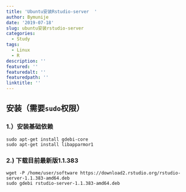 ```yaml
---
title: 'Ubuntu安装Rstudio-server  '
author: Bymunije
date: '2019-07-18'
slug: ubuntu安装rstudio-server
categories:
  - Study
tags:
  - Linux
  - R
description: ''
featured: ''
featuredalt: ''
featuredpath: ''
linktitle: ''
---
```

## 安装（需要`sudo`权限）

### 1.）安装基础依赖

```
sudo apt-get install gdebi-core
sudo apt-get install libapparmor1
```
### 2.) 下载目前最新版1.1.383

```
wget -P /home/user/software https://download2.rstudio.org/rstudio-server-1.1.383-amd64.deb
sudo gdebi rstudio-server-1.1.383-amd64.deb
```